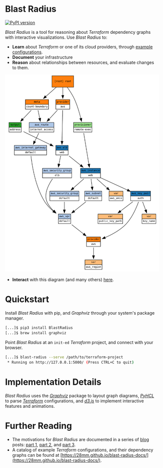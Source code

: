 # Blast Radius

[![PyPI version](https://badge.fury.io/py/BlastRadius.svg)](https://badge.fury.io/py/BlastRadius)

*Blast Radius* is a tool for reasoning about *Terraform* dependency graphs with interactive visualizations. Use *Blast Radius* to:
  * **Learn** about *Terraform* or one of its cloud providers, through [example configurations](https://28mm.github.io/blast-radius-docs/).
  * **Document** your infrastructure
  * **Reason** about relationships between resources, and evaluate changes to them.

![Blast Radius Preview](doc/blast-radius-demo.svg)

  * **Interact** with this diagram (and many others) [here](https://28mm.github.io/blast-radius-docs/).

# Quickstart

Install *Blast Radius* with pip, and *Graphviz* through your system's package manager.

````bash
[...]$ pip3 install BlastRadius
[...]$ brew install graphviz
````

Point *Blast Radius* at an `init-ed` *Terraform* project, and connect with your browser.

````bash
[...]$ blast-radius --serve /path/to/terraform-project
 * Running on http://127.0.0.1:5000/ (Press CTRL+C to quit)
````

# Implementation Details

*Blast Radius* uses the [*Graphviz*](http://graphviz.org/) package to layout graph diagrams, [*PyHCL*](https://github.com/virtuald/pyhcl) to parse [*Terraform*](https://www.terraform.io/) configurations, and [*d3.js*](https://d3js.org/) to implement interactive features and animations.

# Further Reading

  * The motivations for *Blast Radius* are documented in a series of [blog](https://28mm.github.io) posts: [part 1](https://28mm.github.io/notes/d3-terraform-graphs), [part 2](https://28mm.github.io/notes/d3-terraform-graphs-2), and [part 3](https://28mm.github.io/notes/terraform-graphs-3).
  * A catalog of example *Terraform* configurations, and their dependency graphs can be found at [https://28mm.github.io/blast-radius-docs/](https://28mm.github.io/blast-radius-docs/).
